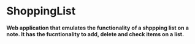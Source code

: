 # ShoppingList
<b>
Web application that emulates the functionality of a shppping list on a note. It has the fucntionality to add, delete and check items on a list. 
</b>
